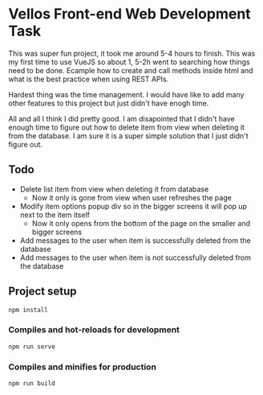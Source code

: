 # Vellos Front-end Web Development Task

This was super fun project, it took me around 5-4 hours to finish. This was my first time to use VueJS so about 1,
5-2h went to searching how things need to be done. Ecample how to create and call methods inside html and what is 
the best practice when using REST APIs.

Hardest thing was the time management. I would have like to add many other features to this project but just didn't 
have enogh time. 

All and all I think I did pretty good. I am disapointed that I didn't have enough time to figure out how to delete 
item from view when deleting it from the database. I am sure it is a super simple solution that I just didn't figure 
out.

## Todo
- Delete list item from view when deleting it from database
  - Now it only is gone from view when user refreshes the page
- Modify item options popup div so in the bigger screens it will pop up next to the item itself
  -   Now it only opens from the bottom of the page on the smaller and bigger screens
- Add messages to the user when item is successfully deleted from the database
- Add messages to the user when item is not successfully deleted from the database


## Project setup
```
npm install
```

### Compiles and hot-reloads for development
```
npm run serve
```

### Compiles and minifies for production
```
npm run build
```
